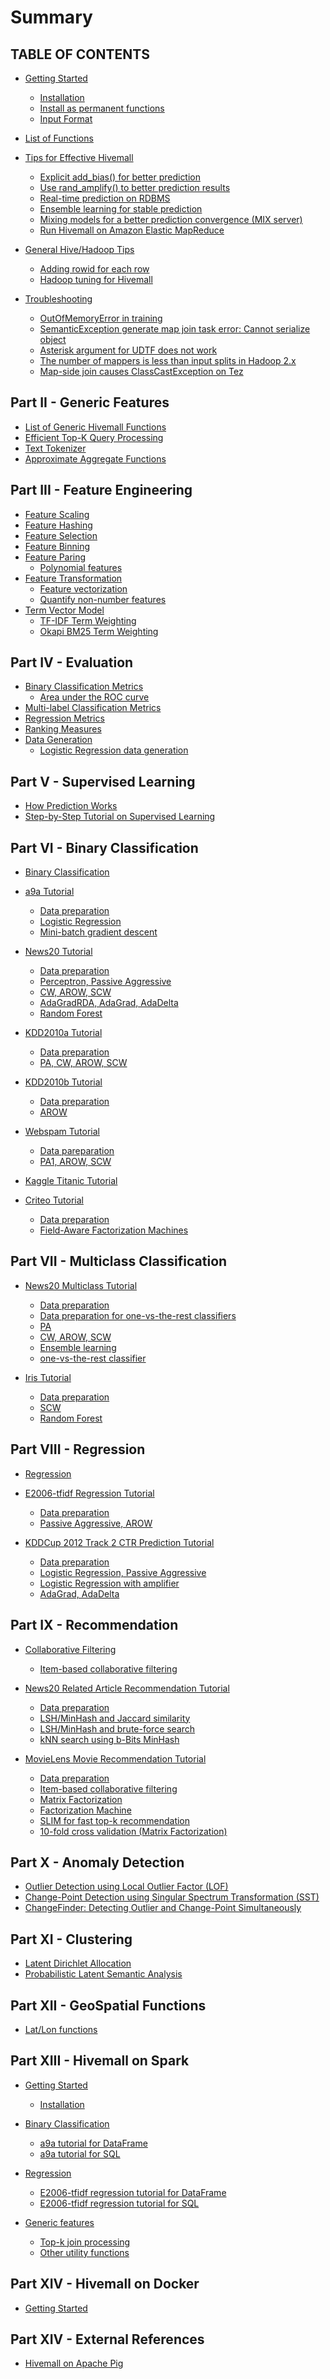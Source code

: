 <!--
  Licensed to the Apache Software Foundation (ASF) under one
  or more contributor license agreements.  See the NOTICE file
  distributed with this work for additional information
  regarding copyright ownership.  The ASF licenses this file
  to you under the Apache License, Version 2.0 (the
  "License"); you may not use this file except in compliance
  with the License.  You may obtain a copy of the License at

    http://www.apache.org/licenses/LICENSE-2.0

  Unless required by applicable law or agreed to in writing,
  software distributed under the License is distributed on an
  "AS IS" BASIS, WITHOUT WARRANTIES OR CONDITIONS OF ANY
  KIND, either express or implied.  See the License for the
  specific language governing permissions and limitations
  under the License.
-->

# Summary

## TABLE OF CONTENTS

* [Getting Started](getting_started/README.md)
    * [Installation](getting_started/installation.md)
    * [Install as permanent functions](getting_started/permanent-functions.md)
    * [Input Format](getting_started/input-format.md)

* [List of Functions](misc/funcs.md)

* [Tips for Effective Hivemall](tips/README.md)
    * [Explicit add_bias() for better prediction](tips/addbias.md)
    * [Use rand_amplify() to better prediction results](tips/rand_amplify.md)
    * [Real-time prediction on RDBMS](tips/rt_prediction.md)
    * [Ensemble learning for stable prediction](tips/ensemble_learning.md)
    * [Mixing models for a better prediction convergence (MIX server)](tips/mixserver.md)
    * [Run Hivemall on Amazon Elastic MapReduce](tips/emr.md)

* [General Hive/Hadoop Tips](tips/general_tips.md)
    * [Adding rowid for each row](tips/rowid.md)
    * [Hadoop tuning for Hivemall](tips/hadoop_tuning.md)

* [Troubleshooting](troubleshooting/README.md)
    * [OutOfMemoryError in training](troubleshooting/oom.md)
    * [SemanticException generate map join task error: Cannot serialize object](troubleshooting/mapjoin_task_error.md)
    * [Asterisk argument for UDTF does not work](troubleshooting/asterisk.md)
    * [The number of mappers is less than input splits in Hadoop 2.x](troubleshooting/num_mappers.md)
    * [Map-side join causes ClassCastException on Tez](troubleshooting/mapjoin_classcastex.md)

## Part II - Generic Features

* [List of Generic Hivemall Functions](misc/generic_funcs.md)
* [Efficient Top-K Query Processing](misc/topk.md)
* [Text Tokenizer](misc/tokenizer.md)
* [Approximate Aggregate Functions](misc/approx.md)

## Part III - Feature Engineering

* [Feature Scaling](ft_engineering/scaling.md)
* [Feature Hashing](ft_engineering/hashing.md)
* [Feature Selection](ft_engineering/selection.md)
* [Feature Binning](ft_engineering/binning.md)
* [Feature Paring](ft_engineering/pairing.md)
    * [Polynomial features](ft_engineering/polynomial.md)
* [Feature Transformation](ft_engineering/ft_trans.md)
    * [Feature vectorization](ft_engineering/vectorization.md)
    * [Quantify non-number features](ft_engineering/quantify.md)
* [Term Vector Model](ft_engineering/term_vector.md)
    * [TF-IDF Term Weighting](ft_engineering/tfidf.md)
    * [Okapi BM25 Term Weighting](ft_engineering/bm25.md)

## Part IV - Evaluation

* [Binary Classification Metrics](eval/binary_classification_measures.md)
    * [Area under the ROC curve](eval/auc.md)
* [Multi-label Classification Metrics](eval/multilabel_classification_measures.md)
* [Regression Metrics](eval/regression.md)
* [Ranking Measures](eval/rank.md)
* [Data Generation](eval/datagen.md)
    * [Logistic Regression data generation](eval/lr_datagen.md)

## Part V - Supervised Learning

* [How Prediction Works](supervised_learning/prediction.md)
* [Step-by-Step Tutorial on Supervised Learning](supervised_learning/tutorial.md)

## Part VI - Binary Classification

* [Binary Classification](binaryclass/general.md)

* [a9a Tutorial](binaryclass/a9a.md)
    * [Data preparation](binaryclass/a9a_dataset.md)
    * [Logistic Regression](binaryclass/a9a_lr.md)
    * [Mini-batch gradient descent](binaryclass/a9a_minibatch.md)

* [News20 Tutorial](binaryclass/news20.md)
    * [Data preparation](binaryclass/news20_dataset.md)
    * [Perceptron, Passive Aggressive](binaryclass/news20_pa.md)
    * [CW, AROW, SCW](binaryclass/news20_scw.md)
    * [AdaGradRDA, AdaGrad, AdaDelta](binaryclass/news20_adagrad.md)
    * [Random Forest](binaryclass/news20_rf.md)

* [KDD2010a Tutorial](binaryclass/kdd2010a.md)
    * [Data preparation](binaryclass/kdd2010a_dataset.md)
    * [PA, CW, AROW, SCW](binaryclass/kdd2010a_scw.md)

* [KDD2010b Tutorial](binaryclass/kdd2010b.md)
    * [Data preparation](binaryclass/kdd2010b_dataset.md)
    * [AROW](binaryclass/kdd2010b_arow.md)

* [Webspam Tutorial](binaryclass/webspam.md)
    * [Data pareparation](binaryclass/webspam_dataset.md)
    * [PA1, AROW, SCW](binaryclass/webspam_scw.md)

* [Kaggle Titanic Tutorial](binaryclass/titanic_rf.md)

* [Criteo Tutorial](binaryclass/criteo.md)
    * [Data preparation](binaryclass/criteo_dataset.md)
    * [Field-Aware Factorization Machines](binaryclass/criteo_ffm.md)

## Part VII - Multiclass Classification

* [News20 Multiclass Tutorial](multiclass/news20.md)
    * [Data preparation](multiclass/news20_dataset.md)
    * [Data preparation for one-vs-the-rest classifiers](multiclass/news20_one-vs-the-rest_dataset.md)
    * [PA](multiclass/news20_pa.md)
    * [CW, AROW, SCW](multiclass/news20_scw.md)
    * [Ensemble learning](multiclass/news20_ensemble.md)
    * [one-vs-the-rest classifier](multiclass/news20_one-vs-the-rest.md)

* [Iris Tutorial](multiclass/iris.md)
    * [Data preparation](multiclass/iris_dataset.md)
    * [SCW](multiclass/iris_scw.md)
    * [Random Forest](multiclass/iris_randomforest.md)

## Part VIII - Regression

* [Regression](regression/general.md)

* [E2006-tfidf Regression Tutorial](regression/e2006.md)
    * [Data preparation](regression/e2006_dataset.md)
    * [Passive Aggressive, AROW](regression/e2006_arow.md)

* [KDDCup 2012 Track 2 CTR Prediction Tutorial](regression/kddcup12tr2.md)
    * [Data preparation](regression/kddcup12tr2_dataset.md)
    * [Logistic Regression, Passive Aggressive](regression/kddcup12tr2_lr.md)
    * [Logistic Regression with amplifier](regression/kddcup12tr2_lr_amplify.md)
    * [AdaGrad, AdaDelta](regression/kddcup12tr2_adagrad.md)

## Part IX - Recommendation

* [Collaborative Filtering](recommend/cf.md)
    * [Item-based collaborative filtering](recommend/item_based_cf.md)

* [News20 Related Article Recommendation Tutorial](recommend/news20.md)
    * [Data preparation](multiclass/news20_dataset.md)
    * [LSH/MinHash and Jaccard similarity](recommend/news20_jaccard.md)
    * [LSH/MinHash and brute-force search](recommend/news20_knn.md)
    * [kNN search using b-Bits MinHash](recommend/news20_bbit_minhash.md)

* [MovieLens Movie Recommendation Tutorial](recommend/movielens.md)
    * [Data preparation](recommend/movielens_dataset.md)
    * [Item-based collaborative filtering](recommend/movielens_cf.md)
    * [Matrix Factorization](recommend/movielens_mf.md)
    * [Factorization Machine](recommend/movielens_fm.md)
    * [SLIM for fast top-k recommendation](recommend/movielens_slim.md)
    * [10-fold cross validation (Matrix Factorization)](recommend/movielens_cv.md)

## Part X - Anomaly Detection

* [Outlier Detection using Local Outlier Factor (LOF)](anomaly/lof.md)
* [Change-Point Detection using Singular Spectrum Transformation (SST)](anomaly/sst.md)
* [ChangeFinder: Detecting Outlier and Change-Point Simultaneously](anomaly/changefinder.md)

## Part XI - Clustering

* [Latent Dirichlet Allocation](clustering/lda.md)
* [Probabilistic Latent Semantic Analysis](clustering/plsa.md)

## Part XII - GeoSpatial Functions

* [Lat/Lon functions](geospatial/latlon.md)

## Part XIII - Hivemall on Spark

* [Getting Started](spark/getting_started/README.md)
    * [Installation](spark/getting_started/installation.md)

* [Binary Classification](spark/binaryclass/index.md)
    * [a9a tutorial for DataFrame](spark/binaryclass/a9a_df.md)
    * [a9a tutorial for SQL](spark/binaryclass/a9a_sql.md)

* [Regression](spark/binaryclass/index.md)
    * [E2006-tfidf regression tutorial for DataFrame](spark/regression/e2006_df.md)
    * [E2006-tfidf regression tutorial for SQL](spark/regression/e2006_sql.md)

* [Generic features](spark/misc/misc.md)
    * [Top-k join processing](spark/misc/topk_join.md)
    * [Other utility functions](spark/misc/functions.md)

## Part XIV - Hivemall on Docker

* [Getting Started](docker/getting_started.md)

## Part XIV - External References

* [Hivemall on Apache Pig](https://github.com/daijyc/hivemall/wiki/PigHome)

